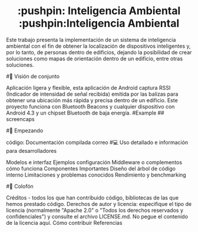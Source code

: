 <h1 align="center">
  :pushpin: Inteligencia Ambiental  :pushpin:Inteligencia Ambiental 
  <a href="#">
  </a>

</h1>

Este trabajo presenta la implementación de un sistema de inteligencia ambiental con el fin de obtener la localización de dispositivos inteligentes y, por lo tanto, de personas dentro de edificios, dejando la posibilidad de crear soluciones como mapas de orientación dentro de un edificio, entre otras soluciones.

#👀 Visión de conjunto

Aplicación ligera y flexible, esta aplicación de Android captura RSSI (Indicador de intensidad de señal recibida) emitida por las balizas para obtener una ubicación más rápida y precisa dentro de un edificio. Este proyecto funciona con Bluetooth Beacons y cualquier dispositivo con Android 4.3 y un chipset Bluetooth de baja energía. #Example ## screencaps

#🏃 Empezando

código:
Documentación compilada
correo
#💻 Uso detallado e información para desarrolladores

Modelos e interfaz
Ejemplos
configuración
Middleware o complementos
cómo funciona
Componentes Importantes
Diseño del árbol de código interno
Limitaciones y problemas conocidos
Rendimiento y benchmarking

#📕 Colofón

Créditos - todos los que han contribuido código, bibliotecas de las que hemos prestado código.
Derechos de autor y licencia: especifique el tipo de licencia (normalmente "Apache 2.0" o "Todos los derechos reservados y confidenciales") y consulte el archivo LICENSE.md. No pegue el contenido de la licencia aquí.
Cómo contribuir
Referencias

